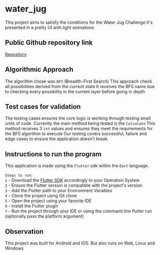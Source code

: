 # water_jug

This project aims to satisfy the conditions for the Water Jug Challenge
It's presented in a pretty UI with light animations

## Public Github repository link
<a href="https://github.com/JulioCRFilho/water_jug">Repository</a>

## Algorithmic Approach
The algorithm chose was `BFS` (Breadth-First Search)
This approach check all possibilities derived from the current state
It receives the BFS name due to checking every possibility in the current layer before going in depth

## Test cases for validation
The testing cases ensures the core logic is working through testing small units of code.
Currently the main method being tested is the `Calculate`
This method receives 3 `int` values and ensures they meet the requirements for the BFS algorithm to execute
Our testing covers successful, failure and edge cases to ensure the application doesn't break.

## Instructions to run the program
This application is made using the `Flutter` sdk within the `Dart` language.

`Steps to run`: </br>
    `1` - Download the <a href="https://docs.flutter.dev/get-started/install">Flutter SDK</a> accordingly to your Operation System </br>
    `2` - Ensure the Flutter version is compatible with the project's version </br>
    `3` - Add the Flutter path to your Environment Variables </br>
    `4` - Clone the project using Git clone </br>
    `5` - Open the project using your favorite IDE </br>
    `6` - Install the Flutter plugin </br>
    `7` - Run the project through your IDE or using the command line flutter run (optionally pass the platform argument)

## Observation
This project was built for Android and iOS. But also runs on Web, Linux and Windows
